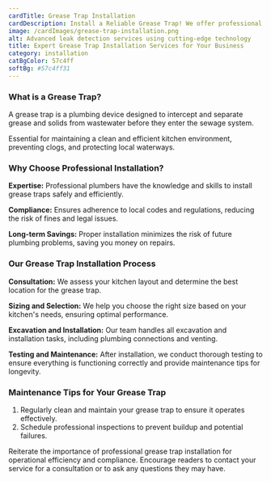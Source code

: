 ```yaml
---
cardTitle: Grease Trap Installation
cardDescription: Install a Reliable Grease Trap! We offer professional grease trap installation to protect your plumbing system from grease buildup. Ensure your kitchen operates smoothly with our top-quality installations.
image: /cardImages/grease-trap-installation.png
alt: Advanced leak detection services using cutting-edge technology
title: Expert Grease Trap Installation Services for Your Business
category: installation
catBgColor: 57c4ff
softBg: #57c4ff31
---
```


### What is a Grease Trap?

A grease trap is a plumbing device designed to intercept and separate grease and solids from wastewater before they enter the sewage system.

Essential for maintaining a clean and efficient kitchen environment, preventing clogs, and protecting local waterways.

### Why Choose Professional Installation?

**Expertise:** Professional plumbers have the knowledge and skills to install grease traps safely and efficiently.

**Compliance:** Ensures adherence to local codes and regulations, reducing the risk of fines and legal issues.

**Long-term Savings:** Proper installation minimizes the risk of future plumbing problems, saving you money on repairs.

### Our Grease Trap Installation Process

**Consultation:** We assess your kitchen layout and determine the best location for the grease trap.

**Sizing and Selection:** We help you choose the right size based on your kitchen's needs, ensuring optimal performance.

**Excavation and Installation:** Our team handles all excavation and installation tasks, including plumbing connections and venting.

**Testing and Maintenance:** After installation, we conduct thorough testing to ensure everything is functioning correctly and provide maintenance tips for longevity.

### Maintenance Tips for Your Grease Trap

1. Regularly clean and maintain your grease trap to ensure it operates effectively.
2. Schedule professional inspections to prevent buildup and potential failures.

Reiterate the importance of professional grease trap installation for operational efficiency and compliance. Encourage readers to contact your service for a consultation or to ask any questions they may have.
